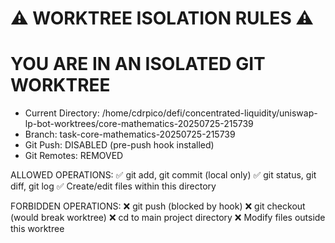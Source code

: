 # ⚠️ WORKTREE ISOLATION RULES ⚠️

YOU ARE IN AN ISOLATED GIT WORKTREE
=====================================
- Current Directory: /home/cdrpico/defi/concentrated-liquidity/uniswap-lp-bot-worktrees/core-mathematics-20250725-215739
- Branch: task-core-mathematics-20250725-215739
- Git Push: DISABLED (pre-push hook installed)
- Git Remotes: REMOVED

ALLOWED OPERATIONS:
✅ git add, git commit (local only)
✅ git status, git diff, git log
✅ Create/edit files within this directory

FORBIDDEN OPERATIONS:
❌ git push (blocked by hook)
❌ git checkout (would break worktree)
❌ cd to main project directory
❌ Modify files outside this worktree
